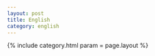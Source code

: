 ```yaml
---
layout: post
title: English
category: english
---
```


{% include category.html param = page.layout %}
